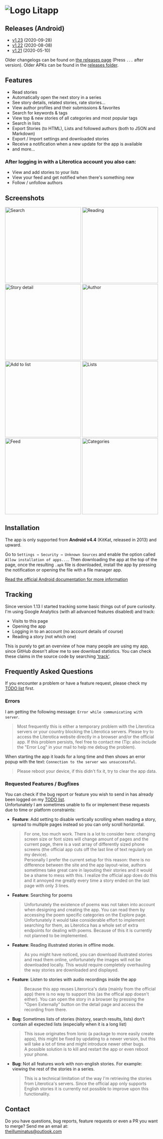 # ![Logo](https://theilluminatus.github.io/litapp/images/icon.png "Logo") Litapp

## Releases (Android)

- [v1.23](https://theilluminatus.github.io/litapp/releases/litapp-1.23.apk) (2020-09-28)
- [v1.22](https://theilluminatus.github.io/litapp/releases/litapp-1.22.apk) (2020-08-08)
- [v1.21](https://theilluminatus.github.io/litapp/releases/litapp-1.21.apk) (2020-05-10)

Older changelogs can be found on [the releases page](https://github.com/theilluminatus/litapp/releases) (Press `...` after version). Older APKs can be found in the [releases folder](https://github.com/theilluminatus/litapp/tree/master/docs/releases).

## Features

- Read stories
- Automatically open the next story in a series
- See story details, related stories, rate stories...
- View author profiles and their submissions & favorites
- Search for keywords & tags
- View top & new stories of all categories and most popular tags
- Search in lists
- Export Stories (to HTML), Lists and followed authors (both to JSON and Markdown)
- Export / Import settings and downloaded stories
- Receive a notification when a new update for the app is available
- and more...

### After logging in with a Literotica account you also can:

- View and add stories to your lists
- View your feed and get notified when there's something new
- Follow / unfollow authors

## Screenshots

<img alt="Search" title="Search" src="https://theilluminatus.github.io/litapp/images/search.jpg" width="250"> <img alt="Reading" title="Reading" src="https://theilluminatus.github.io/litapp/images/read.jpg" width="250"> <img alt="Story detail" title="Story detail" src="https://theilluminatus.github.io/litapp/images/detail.jpg" width="250"> <img alt="Author" title="Author" src="https://theilluminatus.github.io/litapp/images/author.jpg" width="250"> <img alt="Add to list" title="Add to list" src="https://theilluminatus.github.io/litapp/images/fav.jpg" width="250"> <img alt="Lists" title="Lists" src="https://theilluminatus.github.io/litapp/images/lists.jpg" width="250"> <img alt="Feed" title="Feed" src="https://theilluminatus.github.io/litapp/images/feed.jpg" width="250"> <img alt="Categories" title="Categories" src="https://theilluminatus.github.io/litapp/images/categories.jpg" width="250">

## Installation

The app is only supported from **Android v4.4** (KitKat, released in 2013) and upward.

Go to `Settings → Security → Unknown Sources` and enable the option called `Allow installation of apps...`. Then downloading the app at the top of the page, once the resulting `.apk` file is downloaded, install the app by pressing the notification or opening the file with a file manager app.

[Read the official Android documentation for more information](https://developer.android.com/distribute/marketing-tools/alternative-distribution#websites)

## Tracking

Since version 1.13 I started tracking some basic things out of pure curiosity. I'm using Google Analytics (with all advanced features disabled) and track:

- Visits to this page
- Opening the app
- Logging in to an account (no account details of course)
- Reading a story (not which one)

This is purely to get an overview of how many people are using my app, since GitHub doesn't allow me to see download statistics. You can check these claims in the source code by searching ['track'](https://github.com/theilluminatus/litapp/search?l=TypeScript&q=track).

## Frequently Asked Questions

If you encounter a problem or have a feature request, please check my [TODO list](https://github.com/theilluminatus/litapp/blob/master/TODO.md) first.

### Errors

I am getting the following message: `Error while communicating with server`.

> Most frequently this is either a temporary problem with the Literotica servers or your country blocking the Literotica servers. Please try to access the Literotica website directly in a browser and/or the official app. If this problem persists, feel free to contact me (Tip: also include the "Error Log" in your mail to help me debug the problem).

When starting the app it loads for a long time and then shows an error popup with the text: `Connection to the server was unsuccessful`.

> Please reboot your device, if this didn't fix it, try to clear the app data.

### Requested Features / Bugfixes

You can check if the bug report or feature you wish to send in has already been logged on my [TODO list](https://github.com/theilluminatus/litapp/blob/master/TODO.md).  
Unfortunately I am sometimes unable to fix or implement these requests due to time or platform constraints:

- **Feature**: Add setting to disable vertically scrolling when reading a story, spread to multiple pages instead so you can only scroll horizontal.
    > For one, too much work. There is a lot to consider here: changing screen size or font sizes will change amount of pages and the current page, there is a vast array of differently sized phone screens (the official app cuts off the last line of text regularly on my device).  
    > Personally I prefer the current setup for this reason: there is no difference between the site and the app layout-wise, authors sometimes take great care in layouting their stories and it would be a shame to mess with this. I realize the official app does do this and it annoyed me greatly every time a story ended on the last page with only 3 lines.

- **Feature**: Searching for poems
    > Unfortunately the existence of poems was not taken into account when designing and creating the app. You can read them by accessing the poem specific categories on the Explore page. Unfortunately it would take considerable effort to implement searching for them, as Literotica has a whole set of extra endpoints for dealing with poems. Because of this it is currently not planned to be implemented.

- **Feature**: Reading illustrated stories in offline mode.
    > As you might have noticed, you can download illustrated stories and read them online, unfortunately the images will not be downloaded locally. This would require completely overhauling the way stories are downloaded and displayed.

- **Feature**: Listen to stories with audio recordings inside the app
    > Because this app reuses Literorica's data (mainly from the official app) there is no way to support this (as the offical app doesn't either). You can open the story in a browser by pressing the "Open Externally" button on the detail page and access the recording from there.

- **Bug**: Sometimes lists of stories (history, search results, lists) don't contain all expected lists (especially when it is a long list)
    > This issue originates from Ionic (a package to more easily create apps), this might be fixed by updating to a newer version, but this will take a lot of time and might introduce newer other bugs.  
    > A possible solution is to kill and restart the app or even reboot your phone.

- **Bug**: Not all features work with non-english stories. For example: viewing the rest of the stories in a series.
    > This is a technical limitation of the way I'm retrieving the stories from Literotica's servers. Since the official app only supports English stories it is currently not possible to improve upon this functionality.

## Contact

Do you have questions, bug reports, feature requests or even a PR you want to merge? Send me an email at:  
[theilluminatus@outlook.com](mailto:theilluminatus@outlook.com)
